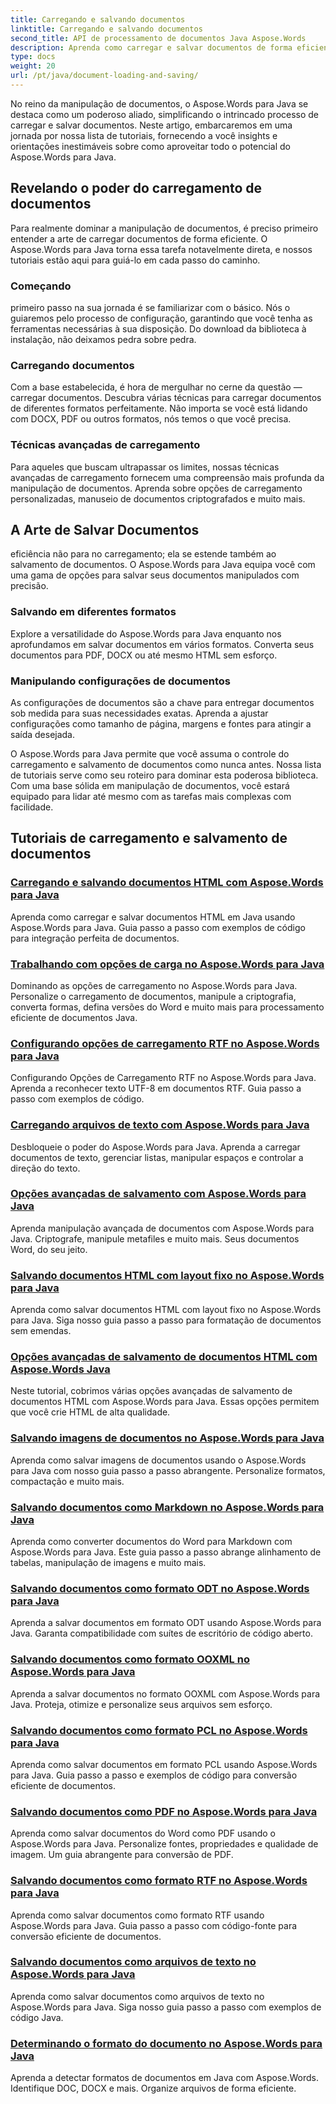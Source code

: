 ```yaml
---
title: Carregando e salvando documentos
linktitle: Carregando e salvando documentos
second_title: API de processamento de documentos Java Aspose.Words
description: Aprenda como carregar e salvar documentos de forma eficiente usando o Aspose.Words para Java em nossa lista abrangente de tutoriais. Domine a manipulação de documentos com facilidade.
type: docs
weight: 20
url: /pt/java/document-loading-and-saving/
---
```



No reino da manipulação de documentos, o Aspose.Words para Java se destaca como um poderoso aliado, simplificando o intrincado processo de carregar e salvar documentos. Neste artigo, embarcaremos em uma jornada por nossa lista de tutoriais, fornecendo a você insights e orientações inestimáveis sobre como aproveitar todo o potencial do Aspose.Words para Java.

## Revelando o poder do carregamento de documentos

Para realmente dominar a manipulação de documentos, é preciso primeiro entender a arte de carregar documentos de forma eficiente. O Aspose.Words para Java torna essa tarefa notavelmente direta, e nossos tutoriais estão aqui para guiá-lo em cada passo do caminho.

### Começando

primeiro passo na sua jornada é se familiarizar com o básico. Nós o guiaremos pelo processo de configuração, garantindo que você tenha as ferramentas necessárias à sua disposição. Do download da biblioteca à instalação, não deixamos pedra sobre pedra.

### Carregando documentos

Com a base estabelecida, é hora de mergulhar no cerne da questão — carregar documentos. Descubra várias técnicas para carregar documentos de diferentes formatos perfeitamente. Não importa se você está lidando com DOCX, PDF ou outros formatos, nós temos o que você precisa.

### Técnicas avançadas de carregamento

Para aqueles que buscam ultrapassar os limites, nossas técnicas avançadas de carregamento fornecem uma compreensão mais profunda da manipulação de documentos. Aprenda sobre opções de carregamento personalizadas, manuseio de documentos criptografados e muito mais.

## A Arte de Salvar Documentos

eficiência não para no carregamento; ela se estende também ao salvamento de documentos. O Aspose.Words para Java equipa você com uma gama de opções para salvar seus documentos manipulados com precisão.

### Salvando em diferentes formatos

Explore a versatilidade do Aspose.Words para Java enquanto nos aprofundamos em salvar documentos em vários formatos. Converta seus documentos para PDF, DOCX ou até mesmo HTML sem esforço.

### Manipulando configurações de documentos

As configurações de documentos são a chave para entregar documentos sob medida para suas necessidades exatas. Aprenda a ajustar configurações como tamanho de página, margens e fontes para atingir a saída desejada.

O Aspose.Words para Java permite que você assuma o controle do carregamento e salvamento de documentos como nunca antes. Nossa lista de tutoriais serve como seu roteiro para dominar esta poderosa biblioteca. Com uma base sólida em manipulação de documentos, você estará equipado para lidar até mesmo com as tarefas mais complexas com facilidade.

## Tutoriais de carregamento e salvamento de documentos
### [Carregando e salvando documentos HTML com Aspose.Words para Java](./loading-and-saving-html-documents/)
Aprenda como carregar e salvar documentos HTML em Java usando Aspose.Words para Java. Guia passo a passo com exemplos de código para integração perfeita de documentos.
### [Trabalhando com opções de carga no Aspose.Words para Java](./using-load-options/)
Dominando as opções de carregamento no Aspose.Words para Java. Personalize o carregamento de documentos, manipule a criptografia, converta formas, defina versões do Word e muito mais para processamento eficiente de documentos Java.
### [Configurando opções de carregamento RTF no Aspose.Words para Java](./configuring-rtf-load-options/)
Configurando Opções de Carregamento RTF no Aspose.Words para Java. Aprenda a reconhecer texto UTF-8 em documentos RTF. Guia passo a passo com exemplos de código.
### [Carregando arquivos de texto com Aspose.Words para Java](./loading-text-files/)
Desbloqueie o poder do Aspose.Words para Java. Aprenda a carregar documentos de texto, gerenciar listas, manipular espaços e controlar a direção do texto.
### [Opções avançadas de salvamento com Aspose.Words para Java](./advance-saving-options/)
Aprenda manipulação avançada de documentos com Aspose.Words para Java. Criptografe, manipule metafiles e muito mais. Seus documentos Word, do seu jeito.
### [Salvando documentos HTML com layout fixo no Aspose.Words para Java](./saving-html-documents-with-fixed-layout/)
Aprenda como salvar documentos HTML com layout fixo no Aspose.Words para Java. Siga nosso guia passo a passo para formatação de documentos sem emendas.
### [Opções avançadas de salvamento de documentos HTML com Aspose.Words Java](./advance-html-documents-saving-options/)
Neste tutorial, cobrimos várias opções avançadas de salvamento de documentos HTML com Aspose.Words para Java. Essas opções permitem que você crie HTML de alta qualidade.
### [Salvando imagens de documentos no Aspose.Words para Java](./saving-images-from-documents/)
Aprenda como salvar imagens de documentos usando o Aspose.Words para Java com nosso guia passo a passo abrangente. Personalize formatos, compactação e muito mais.
### [Salvando documentos como Markdown no Aspose.Words para Java](./saving-documents-as-markdown/)
Aprenda como converter documentos do Word para Markdown com Aspose.Words para Java. Este guia passo a passo abrange alinhamento de tabelas, manipulação de imagens e muito mais.
### [Salvando documentos como formato ODT no Aspose.Words para Java](./saving-documents-as-odt-format/)
Aprenda a salvar documentos em formato ODT usando Aspose.Words para Java. Garanta compatibilidade com suítes de escritório de código aberto. 
### [Salvando documentos como formato OOXML no Aspose.Words para Java](./saving-documents-as-ooxml-format/)
Aprenda a salvar documentos no formato OOXML com Aspose.Words para Java. Proteja, otimize e personalize seus arquivos sem esforço. 
### [Salvando documentos como formato PCL no Aspose.Words para Java](./saving-documents-as-pcl-format/)
Aprenda como salvar documentos em formato PCL usando Aspose.Words para Java. Guia passo a passo e exemplos de código para conversão eficiente de documentos.
### [Salvando documentos como PDF no Aspose.Words para Java](./saving-documents-as-pdf/)
Aprenda como salvar documentos do Word como PDF usando o Aspose.Words para Java. Personalize fontes, propriedades e qualidade de imagem. Um guia abrangente para conversão de PDF.
### [Salvando documentos como formato RTF no Aspose.Words para Java](./saving-documents-as-rtf-format/)
Aprenda como salvar documentos como formato RTF usando Aspose.Words para Java. Guia passo a passo com código-fonte para conversão eficiente de documentos.
### [Salvando documentos como arquivos de texto no Aspose.Words para Java](./saving-documents-as-text-files/)
Aprenda como salvar documentos como arquivos de texto no Aspose.Words para Java. Siga nosso guia passo a passo com exemplos de código Java.
### [Determinando o formato do documento no Aspose.Words para Java](./determining-document-format/)
Aprenda a detectar formatos de documentos em Java com Aspose.Words. Identifique DOC, DOCX e mais. Organize arquivos de forma eficiente.